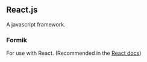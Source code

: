 ## React.js

A javascript framework.



### Formik

For use with React. (Recommended in the [React docs]([https://reactjs.org/docs/forms.html](https://reactjs.org/docs/forms.html)))
<!--stackedit_data:
eyJoaXN0b3J5IjpbMTUxMzg1Mzg0LDIxNDU0ODg2OF19
-->